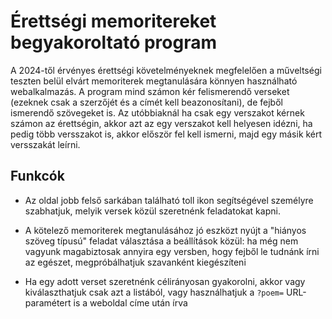 
# Érettségi memoritereket begyakoroltató program

A 2024-től érvényes érettségi követelményeknek megfelelően a műveltségi teszten belül elvárt memoriterek megtanulására könnyen használható webalkalmazás. A program mind számon kér felismerendő verseket (ezeknek csak a szerzőjét és a címét kell beazonosítani), de fejből ismerendő szövegeket is. Az utóbbiaknál ha csak egy verszakot kérnek számon az érettségin, akkor azt az egy verszakot kell helyesen idézni, ha pedig több versszakot is, akkor először fel kell ismerni, majd egy másik kért versszakát leírni. 

## Funkcók

* Az oldal jobb felső sarkában található toll ikon segítségével személyre szabhatjuk, melyik versek közül szeretnénk feladatokat kapni.

* A kötelező memoriterek megtanulásához jó eszközt nyújt a "hiányos szöveg típusú" feladat választása a beállítások közül: ha még nem vagyunk magabiztosak annyira egy versben, hogy fejből le tudnánk írni az egészet, megpróbálhatjuk szavanként kiegészíteni

* Ha egy adott verset szeretnénk célirányosan gyakorolni, akkor vagy kiválaszthatjuk csak azt a listából, vagy használhatjuk a `?poem=` URL-paramétert is a weboldal címe után írva
